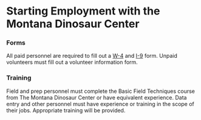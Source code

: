 # Starting Employment with the Montana Dinosaur Center

### Forms

All paid personnel are required to fill out a [W-4](https://www.irs.gov/pub/irs-pdf/fw4.pdf) and [I-9](https://www.uscis.gov/sites/default/files/document/forms/i-9-paper-version.pdf) form. Unpaid volunteers must fill out a volunteer information form.

### Training

Field and prep personnel must complete the Basic Field Techniques course from The Montana Dinosaur Center or have equivalent experience. Data entry and other personnel must have experience or training in the scope of their jobs. Appropriate training will be provided.
